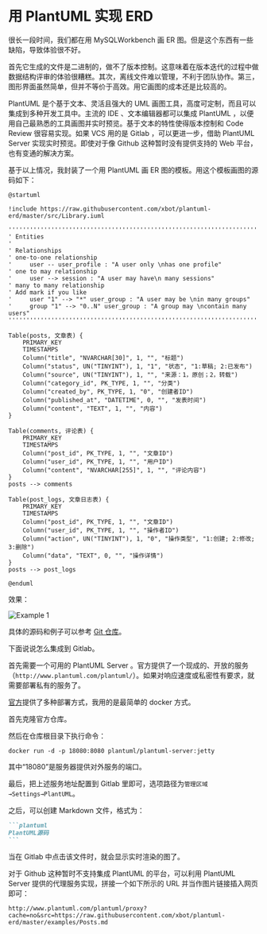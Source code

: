 # 用 PlantUML 实现 ERD


很长一段时间，我们都在用 MySQLWorkbench 画 ER 图。但是这个东西有一些缺陷，导致体验很不好。

首先它生成的文件是二进制的，做不了版本控制。这意味着在版本迭代的过程中做数据结构评审的体验很糟糕。其次，离线文件难以管理，不利于团队协作。第三，图形界面虽然简单，但并不等价于高效。用它画图的成本还是比较高的。

PlantUML 是个基于文本、灵活且强大的 UML 画图工具，高度可定制，而且可以集成到多种开发工具中。主流的 IDE 、文本编辑器都可以集成 PlantUML ，以便用自己最熟悉的工具画图并实时预览。基于文本的特性使得版本控制和 Code Review 很容易实现。如果 VCS 用的是 Gitlab ，可以更进一步，借助 PlantUML Server 实现实时预览。即使对于像 Github 这种暂时没有提供支持的 Web 平台，也有变通的解决方案。

<!--more-->

基于以上情况，我封装了一个用 PlantUML 画 ER 图的模板。用这个模板画图的源码如下：

```plantuml
@startuml

!include https://raw.githubusercontent.com/xbot/plantuml-erd/master/src/Library.iuml

''''''''''''''''''''''''''''''''''''''''''''''''''''''''''''''''''''''
' Entities
'
' Relationships
' one-to-one relationship
'     user -- user_profile : "A user only \nhas one profile"
' one to may relationship
'     user --> session : "A user may have\n many sessions"
' many to many relationship
' Add mark if you like
'     user "1" --> "*" user_group : "A user may be \nin many groups"
'     group "1" --> "0..N" user_group : "A group may \ncontain many users"
''''''''''''''''''''''''''''''''''''''''''''''''''''''''''''''''''''''

Table(posts, 文章表) {
    PRIMARY_KEY
    TIMESTAMPS
    Column("title", "NVARCHAR[30]", 1, "", "标题")
    Column("status", UN("TINYINT"), 1, "1", "状态", "1:草稿; 2:已发布")
    Column("source", UN("TINYINT"), 1, "", "来源：1，原创；2，转载")
    Column("category_id", PK_TYPE, 1, "", "分类")
    Column("created_by", PK_TYPE, 1, "0", "创建者ID")
    Column("published_at", "DATETIME", 0, "", "发表时间")
    Column("content", "TEXT", 1, "", "内容")
}

Table(comments, 评论表) {
    PRIMARY_KEY
    TIMESTAMPS
    Column("post_id", PK_TYPE, 1, "", "文章ID")
    Column("user_id", PK_TYPE, 1, "", "用户ID")
    Column("content", "NVARCHAR[255]", 1, "", "评论内容")
}
posts --> comments

Table(post_logs, 文章日志表) {
    PRIMARY_KEY
    TIMESTAMPS
    Column("post_id", PK_TYPE, 1, "", "文章ID")
    Column("user_id", PK_TYPE, 1, "", "操作者ID")
    Column("action", UN("TINYINT"), 1, "0", "操作类型", "1:创建; 2:修改; 3:删除")
    Column("data", "TEXT", 0, "", "操作详情")
}
posts --> post_logs

@enduml
```

效果：

![Example 1](http://www.plantuml.com/plantuml/proxy?cache=no&src=https://raw.githubusercontent.com/xbot/plantuml-erd/master/examples/Posts.md)

具体的源码和例子可以参考 [Git 仓库](https://github.com/xbot/plantuml-erd)。

下面说说怎么集成到 Gitlab。

首先需要一个可用的 PlantUML Server 。官方提供了一个现成的、开放的服务（`http://www.plantuml.com/plantuml/`）。如果对响应速度或私密性有要求，就需要部署私有的服务了。

[官方](https://github.com/plantuml/plantuml-server)提供了多种部署方式，我用的是最简单的 docker 方式。

首先克隆官方仓库。

然后在仓库根目录下执行命令：

```shell
docker run -d -p 18080:8080 plantuml/plantuml-server:jetty
```

其中“18080”是服务器提供对外服务的端口。

最后，把上述服务地址配置到 Gitlab 里即可，选项路径为`管理区域→Settings→PlantUML`。

之后，可以创建 Markdown 文件，格式为：

~~~markdown
```plantuml
PlantUML源码
```
~~~

当在 Gitlab 中点击该文件时，就会显示实时渲染的图了。

对于 Github 这种暂时不支持集成 PlantUML 的平台，可以利用 PlantUML Server 提供的代理服务实现，拼接一个如下所示的 URL 并当作图片链接插入网页即可：

```
http://www.plantuml.com/plantuml/proxy?cache=no&src=https://raw.githubusercontent.com/xbot/plantuml-erd/master/examples/Posts.md
```



